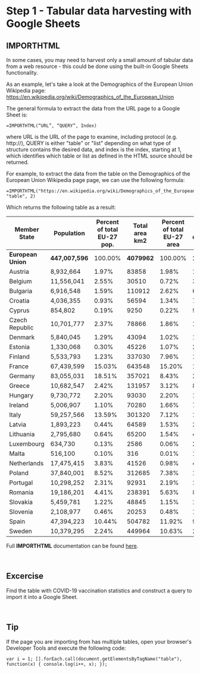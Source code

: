 # Step 1 - Tabular data harvesting with Google Sheets


## IMPORTHTML
In some cases, you may need to harvest only a small amount of tabular data from a web resource - this could be done using the built-in Google Sheets functionality.

As an example, let's take a look at the Demographics of the European Union Wikipedia page: https://en.wikipedia.org/wiki/Demographics_of_the_European_Union


The general formula to extract the data from the URL page to a Google Sheet is:

```
=IMPORTHTML(“URL”, “QUERY”, Index)
```
where URL is the URL of the page to examine, including protocol (e.g. http://), QUERY is either "table" or "list" depending on what type of structure contains the desired data, and index is the index, starting at 1, which identifies which table or list as defined in the HTML source should be returned. 

For example, to extract the data from the table on the Demographics of the European Union Wikipedia page page, we can use the following formula:

```
=IMPORTHTML("https://en.wikipedia.org/wiki/Demographics_of_the_European_Union", "table", 2)
```

Which returns the following table as a result:


|Member State|Population                   |Percent of total EU-27 pop.|Total area  km2                              |Percent of total EU-27 area|Pop. densityPeople/km2|
|------------|-----------------------------|---------------------------|---------------------------------------------|---------------------------|------------------------|
|**European Union**|**447,007,596**                |100.00%                    |**4079962**                                    |100.00%                    |**109.56**                |
|Austria     |8,932,664                    |1.97%                      |83858                                        |1.98%                      |106.52                  |
|Belgium     |11,556,041                   |2.55%                      |30510                                        |0.72%                      |378.76                  |
|Bulgaria    |6,916,548                    |1.59%                      |110912                                       |2.62%                      |62.36                   |
|Croatia     |4,036,355                    |0.93%                      |56594                                        |1.34%                      |71.32                   |
|Cyprus      |854,802                      |0.19%                      |9250                                         |0.22%                      |92.41                   |
|Czech Republic|10,701,777                   |2.37%                      |78866                                        |1.86%                      |135.69                  |
|Denmark     |5,840,045                    |1.29%                      |43094                                        |1.02%                      |135.51                  |
|Estonia     |1,330,068                    |0.30%                      |45226                                        |1.07%                      |29.4                    |
|Finland     |5,533,793                    |1.23%                      |337030                                       |7.96%                      |16.41                   |
|France      |67,439,599                   |15.03%                     |643548                                       |15.20%                     |104.79                  |
|Germany     |83,055,031                   |18.51%                     |357021                                       |8.43%                      |232.63                  |
|Greece      |10,682,547                   |2.42%                      |131957                                       |3.12%                      |80.95                   |
|Hungary     |9,730,772                    |2.20%                      |93030                                        |2.20%                      |104.59                  |
|Ireland     |5,006,907                    |1.10%                      |70280                                        |1.66%                      |71.24                   |
|Italy       |59,257,566                   |13.59%                     |301320                                       |7.12%                      |196.65                  |
|Latvia      |1,893,223                    |0.44%                      |64589                                        |1.53%                      |29.31                   |
|Lithuania   |2,795,680                    |0.64%                      |65200                                        |1.54%                      |42.87                   |
|Luxembourg  |634,730                      |0.13%                      |2586                                         |0.06%                      |245.44                  |
|Malta       |516,100                      |0.10%                      |316                                          |0.01%                      |1633.22                 |
|Netherlands |17,475,415                   |3.83%                      |41526                                        |0.98%                      |420.83                  |
|Poland      |37,840,001                   |8.52%                      |312685                                       |7.38%                      |121.01                  |
|Portugal    |10,298,252                   |2.31%                      |92931                                        |2.19%                      |110.81                  |
|Romania     |19,186,201                   |4.41%                      |238391                                       |5.63%                      |80.48                   |
|Slovakia    |5,459,781                    |1.22%                      |48845                                        |1.15%                      |111.77                  |
|Slovenia    |2,108,977                    |0.46%                      |20253                                        |0.48%                      |104.13                  |
|Spain       |47,394,223                   |10.44%                     |504782                                       |11.92%                     |93.89                   |
|Sweden      |10,379,295                   |2.24%                      |449964                                       |10.63%                     |23.06                   |


Full **IMPORTHTML** documentation can be found [here](https://support.google.com/docs/answer/3093339?hl=en).

<br>


## Excercise
Find the table with COVID-19 vaccination statistics and construct a query to import it into a Google Sheet.

<br>

## Tip

If the page you are importing from has multiple tables, open your browser's Developer Tools and execute the following code: 
```
var i = 1; [].forEach.call(document.getElementsByTagName("table"), function(x) { console.log(i++, x); });
```